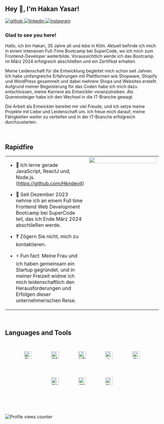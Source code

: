 ## Hey 👋, I'm Hakan Yasar!  
  

<a href="https://github.com/hakandevit" target="_blank">
<img src=https://img.shields.io/badge/github-%2324292e.svg?&style=for-the-badge&logo=github&logoColor=white alt=github style="margin-bottom: 5px;" />
</a>
<a href="https://linkedin.com/in/linkedin.com/in/hakan-y-394536230" target="_blank">
<img src=https://img.shields.io/badge/linkedin-%231E77B5.svg?&style=for-the-badge&logo=linkedin&logoColor=white alt=linkedin style="margin-bottom: 5px;" />
</a>
<a href="https://instagram.com/hakanysr" target="_blank">
<img src=https://img.shields.io/badge/instagram-%23000000.svg?&style=for-the-badge&logo=instagram&logoColor=white alt=instagram style="margin-bottom: 5px;" />
</a>  
  



### Glad to see you here!  

Hallo, ich bin Hakan, 35 Jahre alt und lebe in Köln. Aktuell befinde ich mich in einem intensiven Full-Time Bootcamp bei SuperCode, wo ich mich zum Frontend-Developer weiterbilde. Voraussichtlich werde ich das Bootcamp im März 2024 erfolgreich abschließen und ein Zertifikat erhalten.

Meine Leidenschaft für die Entwicklung begleitet mich schon seit Jahren. Ich habe umfangreiche Erfahrungen mit Plattformen wie Shopware, Shopify und WordPress gesammelt und dabei mehrere Shops und Websites erstellt. Aufgrund meiner Begeisterung für das Coden habe ich mich dazu entschlossen, meine Karriere als Entwickler voranzutreiben. Als Quereinsteiger habe ich den Wechsel in die IT-Branche gewagt.

Die Arbeit als Entwickler bereitet mir viel Freude, und ich setze meine Projekte mit Liebe und Leidenschaft um. Ich freue mich darauf, meine Fähigkeiten weiter zu vertiefen und in der IT-Branche erfolgreich durchzustarten.  
  

<br/>  


## Rapidfire  
<table><tr><td valign="top" width="50%">

- 🔭  Ich lerne gerade JavaScript, ReactJ und, Node.js.(https://github.com/Hkndevit)  
  

- 🌱 Seit Dezember 2023 nehme ich an einem Full time Frontend Web Development Bootcamp bei SuperCode teil, das ich Ende März 2024 abschließen werde.  
  

- ❓ Zögern Sie nicht, mich zu kontaktieren.  
  

- ⚡ Fun fact: Meine Frau und ich haben gemeinsam ein Startup gegründet, und in meiner Freizeit widme ich mich leidenschaftlich den Herausforderungen und Erfolgen dieser unternehmerischen Reise.  


</td><td valign="top" width="50%">

<div align="center">
<img src="https://i.ibb.co/f99bT5F/gif3.gif" align="center" style="width: 100%" />
</div>  


</td></tr></table>  

<br/>  


## Languages and Tools  
<div align="center">  
<a href="https://reactjs.org/" target="_blank"><img style="margin: 30px" src="https://profilinator.rishav.dev/skills-assets/react-original-wordmark.svg" alt="React" height="25" /></a>  
<a href="https://www.w3schools.com/css/" target="_blank"><img style="margin: 30px" src="https://profilinator.rishav.dev/skills-assets/css3-original-wordmark.svg" alt="CSS3" height="25" /></a>  
<a href="https://en.wikipedia.org/wiki/HTML5" target="_blank"><img style="margin: 30px" src="https://profilinator.rishav.dev/skills-assets/html5-original-wordmark.svg" alt="HTML5" height="25" /></a>  
<a href="https://www.javascript.com/" target="_blank"><img style="margin: 30px" src="https://profilinator.rishav.dev/skills-assets/javascript-original.svg" alt="JavaScript" height="25" /></a>  
<a href="https://sass-lang.com/" target="_blank"><img style="margin: 30px" src="https://profilinator.rishav.dev/skills-assets/sass-original.svg" alt="Sass" height="25" /></a>  
<a href="https://github.com/" target="_blank"><img style="margin: 30px" src="https://profilinator.rishav.dev/skills-assets/git-scm-icon.svg" alt="Git" height="25" /></a>  
<a href="https://wordpress.com/" target="_blank"><img style="margin: 30px" src="https://profilinator.rishav.dev/skills-assets/wordpress.png" alt="WordPress" height="25" /></a>  
<a href="https://nodejs.org/" target="_blank"><img style="margin: 30px" src="https://profilinator.rishav.dev/skills-assets/nodejs-original-wordmark.svg" alt="Node.js" height="25" /></a>  
</div>  

<br/>  






</td><td valign="top" width="50%">



</td></tr></table>  

<br/>  

  

<br/>  

![Profile views counter](https://komarev.com/ghpvc/?username=hakandevit&&style=flat-square)  
  

<br/>  


<br />
